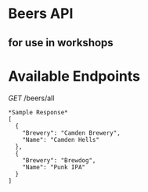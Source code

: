 # Beers API
## for use in workshops

# Available Endpoints
*GET* /beers/all
```
*Sample Response*
[
  {
    "Brewery": "Camden Brewery",
    "Name": "Camden Hells"
  },
  {
    "Brewery": "Brewdog",
    "Name": "Punk IPA"
  }
]
```
